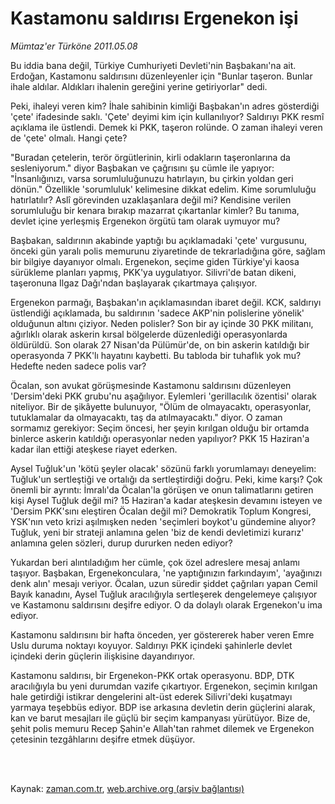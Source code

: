 # Kastamonu saldırısı Ergenekon işi

*Mümtaz'er Türköne 2011.05.08*

<td class="columnist-detail">
<p>Bu iddia bana değil, Türkiye Cumhuriyeti Devleti'nin Başbakanı'na ait. Erdoğan, Kastamonu saldırısını düzenleyenler için "Bunlar taşeron. Bunlar ihale aldılar. Aldıkları ihalenin gereğini yerine getiriyorlar" dedi.</p>
<p>
<div id="haberMetinDiv">
<p>Peki, ihaleyi veren kim? İhale sahibinin kimliği Başbakan'ın adres gösterdiği 'çete' ifadesinde saklı. 'Çete' deyimi kim için kullanılıyor? Saldırıyı PKK resmî açıklama ile üstlendi. Demek ki PKK, taşeron rolünde. O zaman ihaleyi veren de 'çete' olmalı. Hangi çete?
<p>"Buradan çetelerin, terör örgütlerinin, kirli odakların taşeronlarına da sesleniyorum." diyor Başbakan ve çağrısını şu cümle ile yapıyor: "İnsanlığınızı, varsa sorumluluğunuzu hatırlayın, bu çirkin yoldan geri dönün." Özellikle 'sorumluluk' kelimesine dikkat edelim. Kime sorumluluğu hatırlatılır? Aslî görevinden uzaklaşanlara değil mi? Kendisine verilen sorumluluğu bir kenara bırakıp mazarrat çıkartanlar kimler? Bu tanıma, devlet içine yerleşmiş Ergenekon örgütü tam olarak uymuyor mu?
<p>Başbakan, saldırının akabinde yaptığı bu açıklamadaki 'çete' vurgusunu, önceki gün yaralı polis memurunu ziyaretinde de tekrarladığına göre, sağlam bir bilgiye dayanıyor olmalı. Ergenekon, seçime giden Türkiye'yi kaosa sürükleme planları yapmış, PKK'ya uygulatıyor. Silivri'de batan dikeni, taşeronuna Ilgaz Dağı'ndan başlayarak çıkartmaya çalışıyor.
<p>Ergenekon parmağı, Başbakan'ın açıklamasından ibaret değil. KCK, saldırıyı üstlendiği açıklamada, bu saldırının 'sadece AKP'nin polislerine yönelik' olduğunun altını çiziyor. Neden polisler? Son bir ay içinde 30 PKK militanı, ağırlıklı olarak askerin kırsal bölgelerde düzenlediği operasyonlarda öldürüldü. Son olarak 27 Nisan'da Pülümür'de, on bin askerin katıldığı bir operasyonda 7 PKK'lı hayatını kaybetti. Bu tabloda bir tuhaflık yok mu? Hedefte neden sadece polis var?
<p>Öcalan, son avukat görüşmesinde Kastamonu saldırısını düzenleyen 'Dersim'deki PKK grubu'nu aşağılıyor. Eylemleri 'gerillacılık özentisi' olarak niteliyor. Bir de şikâyette bulunuyor, "Ölüm de olmayacaktı, operasyonlar, tutuklamalar da olmayacaktı, taş da atılmayacaktı." diyor. O zaman sormamız gerekiyor: Seçim öncesi, her şeyin kırılgan olduğu bir ortamda binlerce askerin katıldığı operasyonlar neden yapılıyor? PKK 15 Haziran'a kadar ilan ettiği ateşkese riayet ederken.
<p>Aysel Tuğluk'un 'kötü şeyler olacak' sözünü farklı yorumlamayı deneyelim: Tuğluk'un sertleştiği ve ortalığı da sertleştirdiği doğru. Peki, kime karşı? Çok önemli bir ayrıntı: İmralı'da Öcalan'la görüşen ve onun talimatlarını getiren kişi Aysel Tuğluk değil mi? 15 Haziran'a kadar ateşkesin devamını isteyen ve 'Dersim PKK'sını eleştiren Öcalan değil mi? Demokratik Toplum Kongresi, YSK'nın veto krizi aşılmışken neden 'seçimleri boykot'u gündemine alıyor? Tuğluk, yeni bir strateji anlamına gelen 'biz de kendi devletimizi kurarız' anlamına gelen sözleri, durup dururken neden ediyor?
<p>Yukardan beri alıntıladığım her cümle, çok özel adreslere mesaj anlamı taşıyor. Başbakan, Ergenekonculara, 'ne yaptığınızın farkındayım', 'ayağınızı denk alın' mesajı veriyor. Öcalan, uzun süredir şiddet çağrıları yapan Cemil Bayık kanadını, Aysel Tuğluk aracılığıyla sertleşerek dengelemeye çalışıyor ve Kastamonu saldırısını deşifre ediyor. O da dolaylı olarak Ergenekon'u ima ediyor.
<p>Kastamonu saldırısını bir hafta önceden, yer göstererek haber veren Emre Uslu duruma noktayı koyuyor. Saldırıyı PKK içindeki şahinlerle devlet içindeki derin güçlerin ilişkisine dayandırıyor.
<p>Kastamonu saldırısı, bir Ergenekon-PKK ortak operasyonu. BDP, DTK aracılığıyla bu yeni durumdan vazife çıkartıyor. Ergenekon, seçimin kırılgan hale getirdiği istikrar dengelerini alt-üst ederek Silivri'deki kuşatmayı yarmaya teşebbüs ediyor. BDP ise arkasına devletin derin güçlerini alarak, kan ve barut mesajları ile güçlü bir seçim kampanyası yürütüyor. Bize de, şehit polis memuru Recep Şahin'e Allah'tan rahmet dilemek ve Ergenekon çetesinin tezgâhlarını deşifre etmek düşüyor. </p></p></p></p></p></p></p></p></p></div>
</p>


<p><br>
		 </br></p></td>

Kaynak: [zaman.com.tr](http://zaman.com.tr/yazar.do?yazino=1131467), [web.archive.org (arşiv bağlantısı)](http://web.archive.org/web/20110910011646/http://www.zaman.com.tr:80/yazar.do?yazino=1131467)
